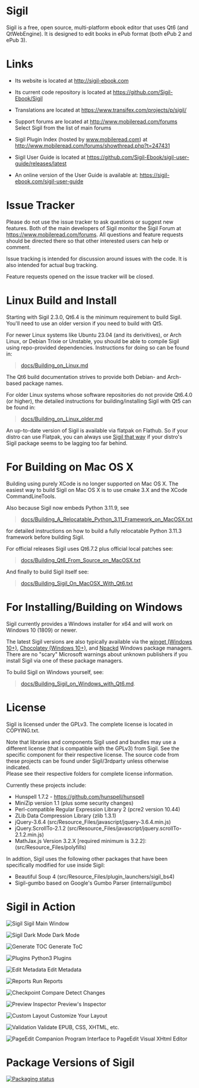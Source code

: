 Sigil
=====

Sigil is a free, open source, multi-platform ebook editor that uses
Qt6 (and QtWebEngine). It is designed to edit books in ePub format (both ePub 2 and ePub 3).


Links
=====

* Its website is located at http://sigil-ebook.com

* Its current code repository is located at https://github.com/Sigil-Ebook/Sigil

* Translations are located at https://www.transifex.com/projects/p/sigil/

* Support forums are located at http://www.mobileread.com/forums
    Select Sigil from the list of main forums

* Sigil Plugin Index (hosted by www.mobileread.com) at 
    http://www.mobileread.com/forums/showthread.php?t=247431

* Sigil User Guide is located at https://github.com/Sigil-Ebook/sigil-user-guide/releases/latest

* An online version of the User Guide is available at: https://sigil-ebook.com/sigil-user-guide

Issue Tracker
=============

Please do not use the issue tracker to ask questions or suggest new features.  Both of the main developers
of Sigil monitor the Sigil Forum at https://www.mobileread.com/forums.
All questions and feature requests should be directed there so that other interested users can help or comment.

Issue tracking is intended for discussion around issues with the code. 
It is also intended for actual bug tracking.

Feature requests opened on the issue tracker will be closed.


Linux Build and Install
=======================

Starting with Sigil 2.3.0, Qt6.4 is the minimum requirement to build Sigil. You'll need to use an older version if you need to build with Qt5.

For newer Linux systems like Ubuntu 23.04 (and its derivitives), or Arch Linux, or Debian Trixie or Unstable, you should be able to compile Sigil using repo-provided dependencies. Instructions for doing so can be found in:

> [docs/Building_on_Linux.md](./docs/Building_on_Linux.md)

The Qt6 build documentation strives to provide both Debian- and Arch-based package names.

For older Linux systems whose software repositories do not provide Qt6.4.0 (or higher), the
detailed instructions for building/installing Sigil with Qt5 can be found in:

> [docs/Building_on_Linux_older.md](./docs/Building_on_Linux.md)

An up-to-date version of Sigil is available via flatpak on Flathub. So if your distro can use Flatpak, you can always use [Sigil that way](https://flathub.org/apps/details/com.sigil_ebook.Sigil) if your distro's Sigil package seems to be lagging too far behind.

For Building on Mac OS X
========================

Building using purely XCode is no longer supported on Mac OS X.  The easiest 
way to build Sigil on Mac OS X is to use cmake 3.X and the XCode CommandLineTools.   

Also because Sigil now embeds Python 3.11.9, see  

> [docs/Building_A_Relocatable_Python_3.11_Framework_on_MacOSX.txt](./docs/Building_A_Relocatable_Python_3.11_Framework_on_MacOSX.txt)

for detailed instructions on how to build a fully relocatable Python 3.11.3 framework before
building Sigil.  

For official releases Sigil uses Qt6.7.2 plus official local patches see:  

> [docs/Building_Qt6_From_Source_on_MacOSX.txt](./docs/Building_Qt6_From_Source_on_MacOSX.txt)

And finally to build Sigil itself see:

> [docs/Building_Sigil_On_MacOSX_With_Qt6.txt](./docs/Building_Sigil_On_MacOSX_With_Qt6.txt)


For Installing/Building on Windows
==================================

Sigil currently provides a Windows installer for x64 and will work on Windows 10 (1809) or newer.

The latest Sigil versions are also typically available via the [winget (Windows 10+)](https://winstall.app/apps/Sigil-Ebook.Sigil), [Chocolatey (Windows 10+)](https://community.chocolatey.org/packages/Sigil), and [Npackd](https://npackd.appspot.com/p?q=sigil) Windows package managers. There are no "scary" Microsoft warnings about unknown publishers if you install Sigil via one of these package managers. 

To build Sigil on Windows yourself, see:

> [docs/Building_Sigil_on_Windows_with_Qt6.md](./docs/Building_Sigil_on_Windows_with_Qt6.md).



License
=======

Sigil is licensed under the GPLv3. The complete license is located in
COPYING.txt.

Note that libraries and components Sigil used and bundles may use a different
license (that is compatible with the GPLv3) from Sigil. See the specific
component for their respective license.  The source code from these
projects can be found under Sigil/3rdparty unless otherwise indicated.  
Please see their respective folders for complete license information.

Currently these projects include:

* Hunspell 1.7.2 - https://github.com/hunspell/hunspell
* MiniZip version 1.1 (plus some security changes)
* Perl-compatible Regular Expression Library 2 (pcre2 version 10.44)
* ZLib Data Compression Library (zlib 1.3.1)
* jQuery-3.6.4 (src/Resource_Files/javascript/jquery-3.6.4.min.js)
* jQuery.ScrollTo-2.1.2 (src/Resource_Files/javascript/jquery.scrollTo-2.1.2.min.js)
* MathJax.js Version 3.2.X [required minimum is 3.2.2]: (src/Resource_Files/polyfills)

In addtion, Sigil uses the following other packages that have been specifically
modified for use inside Sigil:

* Beautiful Soup 4 (src/Resource_Files/plugin_launchers/sigil_bs4)
* Sigil-gumbo based on Google's Gumbo Parser (internal/gumbo)



Sigil in Action
===============

![Sigil](docs/screencaps/sigil.png?raw=true) Sigil Main Window
    

![Sigil Dark Mode](docs/screencaps/sigil_dark.png?raw=true) Dark Mode


![Generate TOC](docs/screencaps/generate_toc.png?raw=true) Generate ToC


![Plugins](docs/screencaps/manage_plugins.png?raw=true) Python3 Plugins


![Edit Metadata](docs/screencaps/edit_metadata.png?raw=true) Edit Metadata


![Reports](docs/screencaps/reports.png?raw=true) Run Reports


![Checkpoint Compare](docs/screencaps/checkpoint_compare.png?raw=true) Detect Changes


![Preview Inspector](docs/screencaps/preview_inspector.png?raw=true) Preview's Inspector


![Custom Layout](docs/screencaps/sigil_custom.png?raw=true) Customize Your Layout


![Validation](docs/screencaps/validation_via_plugins.png?raw=true) Validate EPUB, CSS, XHTML, etc.


![PageEdit Companion Program](docs/screencaps/pageedit.png?raw=true) Interface to PageEdit Visual XHtml Editor




Package Versions of Sigil
=========================

[![Packaging status](https://repology.org/badge/vertical-allrepos/sigil.svg)](https://repology.org/project/sigil/versions)

